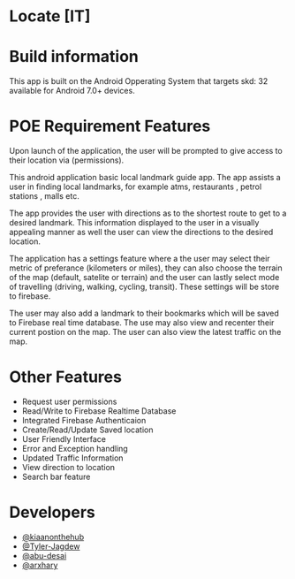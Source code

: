 # Locate [IT] 

# Build information
This app is built on the Android Opperating System that targets skd: 32 
available for Android 7.0+ devices.

# POE Requirement Features
Upon launch of the application, the user will be prompted to give access to their location via (permissions).

This android application basic local landmark guide app. The app assists a user in finding local landmarks,
for example atms, restaurants , petrol stations , malls etc.

The app provides the user with directions as to the shortest route to get to a desired landmark.
This information displayed to the user in a visually appealing manner as well the user can view the directions 
to the desired location.

The application has a settings feature where a the user may select their metric of preferance (kilometers or miles),
they can also choose the terrain of the map (default, satelite or terrain) and the user can lastly select mode of travelling
(driving, walking, cycling, transit). These settings will be store to firebase.

The user may also add a landmark to their bookmarks which will be saved to Firebase real time database. The use may also 
view and recenter their current postion on the map. The user can also view the latest traffic on the map.

# Other Features
- Request user permissions
- Read/Write to Firebase Realtime Database
- Integrated Firebase Authenticaion
- Create/Read/Update Saved location
- User Friendly Interface
- Error and Exception handling
- Updated Traffic Information
- View direction to location
- Search bar feature

# Developers
- [@kiaanonthehub](https://github.com/kiaanonthehub)
- [@Tyler-Jagdew](https://github.com/Tyler-Jagdew)
- [@abu-desai](https://github.com/abu-desai)
- [@arxhary](https://github.com/arxhary)

